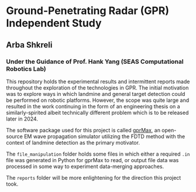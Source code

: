 # Ground-Penetrating Radar (GPR) Independent Study
## Arba Shkreli
### Under the Guidance of Prof. Hank Yang (SEAS Computational Robotics Lab)

This repository holds the experimental results and intermittent reports
made throughout the exploration of the technologies in GPR. The initial
motivation was to explore ways in which landmine and general target
detection could be performed on robotic platforms. However, the scope
was quite large and resulted in the work continuing in the form of an
engineering thesis on a similarly-spirited albeit technically different problem
which is to be released later in 2024.

The software package used for this project is called 
[gprMax](https://www.gprmax.com/), an open-source EM wave 
propagation simulator utilizing the FDTD method with the context of landmine
detection as the primary motivator.

The `file_manipulation` folder holds some files in which either a required `.in`
file was generated in Python for gprMax to read, or output file data was processed
in some way to experiment data-merging approaches.

The `reports` folder will be more enlightening for the direction this project took.